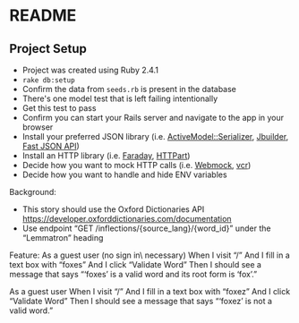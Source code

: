 # README

## Project Setup

* Project was created using Ruby 2.4.1
* `rake db:setup`
* Confirm the data from `seeds.rb` is present in the database
* There's one model test that is left failing intentionally
* Get this test to pass
* Confirm you can start your Rails server and navigate to the app in your browser
* Install your preferred JSON library (i.e. [ActiveModel::Serializer](https://github.com/rails-api/active_model_serializers), [Jbuilder](https://github.com/rails/jbuilder), [Fast JSON API](https://github.com/Netflix/fast_jsonapi))
* Install an HTTP library (i.e. [Faraday](https://github.com/lostisland/faraday), [HTTPart](https://github.com/jnunemaker/httparty))
* Decide how you want to mock HTTP calls (i.e. [Webmock](https://github.com/bblimke/webmock), [vcr](https://github.com/vcr/vcr))
* Decide how you want to handle and hide ENV variables

Background:
* This story should use the Oxford Dictionaries API https://developer.oxforddictionaries.com/documentation
* Use endpoint “GET /inflections/{source_lang}/{word_id}” under the “Lemmatron” heading

Feature:
As a guest user (no sign in\ necessary)
When I visit “/”
And I fill in a text box with “foxes”
And I click “Validate Word”
Then I should see a message that says “‘foxes’ is a valid word and its root form is ‘fox’.”

As a guest user
When I visit “/”
And I fill in a text box with “foxez”
And I click “Validate Word”
Then I should see a message that says “‘foxez’ is not a valid word.”
